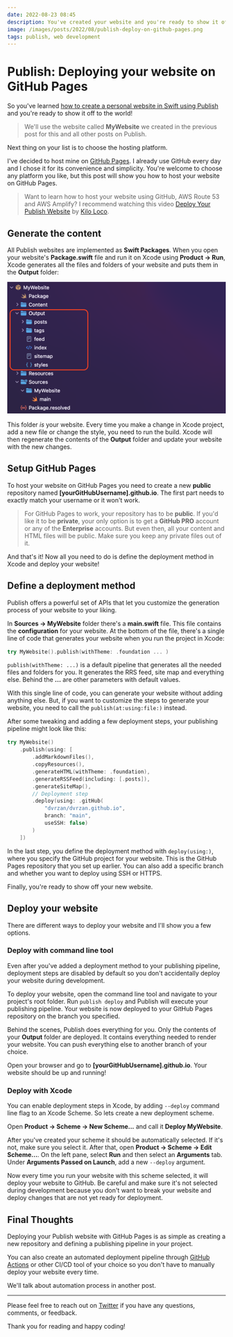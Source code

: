 ```yaml
---
date: 2022-08-23 08:45
description: You've created your website and you're ready to show it off to the world. Next thing on your list is to choose where to host it. In this post, I'll show you how to deploy your Publish website on GitHub Pages.
image: /images/posts/2022/08/publish-deploy-on-github-pages.png
tags: publish, web development
---
```


# Publish: Deploying your website on GitHub Pages
So you've learned [how to create a personal website in Swift using Publish](https://danijelavrzan.com/posts/2022/06/create-portfolio-website-using-publish/) and you're ready to show it off to the world! 

> We'll use the website called **MyWebsite** we created in the previous post for this and all other posts on Publish.

Next thing on your list is to choose the hosting platform. 

I've decided to host mine on [GitHub Pages](https://pages.github.com). I already use GitHub every day and I chose it for its convenience and simplicity. You're welcome to choose any platform you like, but this post will show you how to host your website on GitHub Pages.

> Want to learn how to host your website using GitHub, AWS Route 53 and AWS Amplify? I recommend watching this video [Deploy Your Publish Website](https://www.youtube.com/watch?v=pE6vPHP3AoA) by [Kilo Loco](https://twitter.com/kilo_loco). 

## Generate the content
All Publish websites are implemented as **Swift Packages**. When you open your website's **Package.swift** file and run it on Xcode using **Product -> Run**, Xcode generates all the files and folders of your website and puts them in the **Output** folder:

![Folder structure of projects generated by Publish with Output folder highlighted](/images/posts/2022/08/publish-deploy-to-github-01.png "Folder structure of projects generated by Publish with Output folder highlighted")

This folder *is* your website. Every time you make a change in Xcode project, add a new file or change the style, you need to run the build. Xcode will then regenerate the contents of the **Output** folder and update your website with the new changes. 

## Setup GitHub Pages
To host your website on GitHub Pages you need to create a new **public** repository named **[yourGitHubUsername].github.io**. The first part needs to exactly match your username or it won't work.

> For GitHub Pages to work, your repository has to be **public**. If you'd like it to be **private**, your only option is to get a **GitHub PRO** account or any of the **Enterprise** accounts. But even then, all your content and HTML files will be public. Make sure you keep any private files out of it.

And that's it! Now all you need to do is define the deployment method in Xcode and deploy your website!

## Define a deployment method
Publish offers a powerful set of APIs that let you customize the generation process of your website to your liking.

In **Sources -> MyWebsite** folder there's a **main.swift** file. This file contains the **configuration** for your website. At the bottom of the file, there's a single line of code that generates your website when you run the project in Xcode:

```swift
try MyWebsite().publish(withTheme: .foundation ... )
```

`publish(withTheme: ...)` is a default pipeline that generates all the needed files and folders for you. It generates the RRS feed, site map and everything else. Behind the **...** are other parameters with default values.

With this single line of code, you can generate your website without adding anything else. But, if you want to customize the steps to generate your website, you need to call the `publish(at:using:file:)`  instead.

After some tweaking and adding a few deployment steps, your publishing pipeline might look like this:

```swift
try MyWebsite()
    .publish(using: [
        .addMarkdownFiles(),
        .copyResources(),
        .generateHTML(withTheme: .foundation),
        .generateRSSFeed(including: [.posts]),
        .generateSiteMap(),
        // Deployment step
        .deploy(using: .gitHub(
            "dvrzan/dvrzan.github.io",
            branch: "main",
            useSSH: false)
        )
    ])
```

In the last step, you define the deployment method with `deploy(using:)`, where you specify the GitHub project for your website. This is the GitHub Pages repository that you set up earlier. You can also add a specific branch and whether you want to deploy using SSH or HTTPS.

Finally, you're ready to show off your new website.

## Deploy your website
There are different ways to deploy your website and I'll show you a few options.

### Deploy with command line tool
Even after you've added a deployment method to your publishing pipeline, deployment steps are disabled by default so you don't accidentally deploy your website during development.

To deploy your website, open the command line tool and navigate to your project's root folder. Run `publish deploy` and Publish will execute your publishing pipeline. Your website is now deployed to your GitHub Pages repository on the branch you specified.

Behind the scenes, Publish does everything for you. Only the contents of your **Output** folder are deployed. It contains everything needed to render your website. You can push everything else to another branch of your choice.

Open your browser and go to **[yourGitHubUsername].github.io**. Your website should be up and running!

### Deploy with Xcode
You can enable deployment steps in Xcode, by adding `--deploy` command line flag to an Xcode Scheme. So lets create a new deployment scheme.

Open **Product -> Scheme -> New Scheme...** and call it **Deploy MyWebsite**.

After you've created your scheme it should be automatically selected. If it's not, make sure you select it. After that, open **Product -> Scheme -> Edit Scheme...**. On the left pane, select **Run** and then select an **Arguments** tab. Under **Arguments Passed on Launch**, add a new `--deploy` argument.

Now every time you run your website with this scheme selected, it will deploy your website to GitHub. Be careful and make sure it's not selected during development because you don't want to break your website and deploy changes that are not yet ready for deployment.

## Final Thoughts
Deploying your Publish website with GitHub Pages is as simple as creating a new repository and defining a publishing pipeline in your project.

You can also create an automated deployment pipeline through [GitHub Actions](https://github.com/features/actions) or other CI/CD tool of your choice so you don't have to manually deploy your website every time. 

We'll talk about automation process in another post.

***

Please feel free to reach out on [Twitter](https://twitter.com/dvrzan) if you have any questions, comments, or feedback.

Thank you for reading and happy coding!
